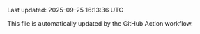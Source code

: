 Last updated: 2025-09-25 16:13:36 UTC

This file is automatically updated by the GitHub Action workflow.
